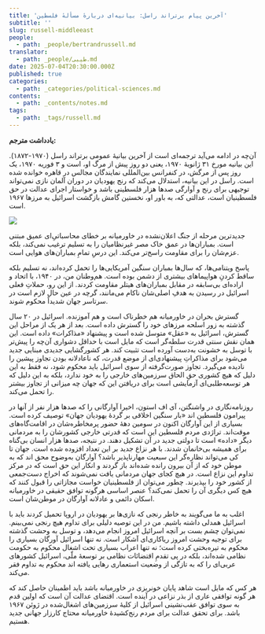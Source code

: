 ```yaml
---
title: 'آخرین پیام برتراند راسل: بیانیه‌ای دربارهٔ مسألهٔ فلسطین'
subtitle: ''
slug: russell-middleeast
people:
  - path: _people/bertrandrussell.md
translator:
  - path: _people/طیبی.md
date: 2025-07-04T20:30:00.000Z
published: true
categories:
  - path: _categories/political-sciences.md
contents:
  - path: _contents/notes.md
tags:
  - path: _tags/russell.md
---
```





**یادداشت مترجم:**

آن‌چه در ادامه می‌آید ترجمه‌ای است از آخرین بیانیهٔ عمومی برتراند راسل (۱۹۷۰-۱۸۷۲). این بیانیه مورخ ۳۱ ژانویهٔ ۱۹۷۰، یعنی دو روز پیش از مرگ او، ‌است و ۳ فوریه ۱۹۷۰، یک روز پس از مرگش،‌ در کنفرانس بین‌المللی نمایندگان مجالس در قاهره خوانده شده است. راسل در این بیانیه، استدلال می‌کند که رنج یهودیان در دوران آلمان نازی نمی‌تواند توجیهی برای رنج و آوارگی صدها هزار فلسطینی باشد و خواستار اجرای عدالت در حق فلسطینیان است، عدالتی که، به باور او، نخستین گامش بازگشت اسرائیل به مرزها ۱۹۶۷ است.

![](https://assets.tina.io/b6b0cb5c-4b1b-43f4-9bea-8d6867c09320/magazine/DNBW-980x580-83.png)


جدیدترین مرحله از جنگ اعلان‌نشده در خاورمیانه بر خطای محاسباتی‌ِ‌ای عمیق مبتنی است. بمباران‌ها در عمق  خاک مصر غیرنظامیان را به تسلیم ترغیب نمی‌کند،‌ بلکه عزم‌شان را برای مقاومت راسخ‌تر می‌کند. این درسِ تمامِ بمباران‌های هوایی است.

پاسخ ویتنامی‌ها، که سال‌ها بمباران سنگین آمریکایی‌‌ها را تحمل کرده‌اند، نه تسلیم بلکه ساقط کردنِ هواپیماهای بیشتری از دشمن بوده است. هم‌وطنان من، در ۱۹۴۰، با اتحاد و اراده‌ای بی‌سابقه در مقابل بمباران‌های هیتلر مقاومت
کردند. از این رو، حملاتِ فعلی اسرائیل در رسیدن به هدفِ اصلی‌شان ناکام می‌مانند، گرچه در عین حال لازم است در سرتاسر جهان شدیداً محکوم شوند.

گسترش بحران در خاورمیانه هم خطرناک است و هم آموزنده. اسرائیل در ۲۰ سال گذشته به زور اسلحه مرزهای خود را گسترش داده است. بعد از هر یک از مراحل این گسترش، اسرائیل به «عقل» متوسل شده است و پیشنهاد «مذاکرات» داده است. این همان نقش سنتی قدرت سلطه‌گر است که مایل است با حداقل دشواری آن‌چه را پیش‌تر با توسل به خشونت به‌دست آورده است تثبیت کند. هر کشورگشایی جدیدی مبنایی جدید می‌شود برای مذاکراتِ پیشنهادی‌ای از موضع قدرت، که ناعادلانه بودن تجاوز پیشین را نادیده می‌گیرد. تجاوز صورت‌گرفته از سوی اسرائیل باید محکوم شود، نه فقط به این دلیل که هیچ کشوری حقِ الحاق سرزمین‌های خارجی را به خود ندارد، بلکه به ‌این دلیل که هر توسعه‌طلبی‌ای آزمایشی است برای دریافتن این که جهان چه میزانی از تجاوز بیشتر را تحمل می‌کند.

روزنامه‌نگاری در واشنگتن، آی اف استون، اخیرا آوارگانی را که صدها هزار نفر از آنها در پیرامون فلسطین اند «بار سنگین اخلاقی بر گردهٔ یهودیان جهان» توصیف کرده است. بسیاری از این آوارگان اکنون در سومین دههٔ حضور پرمخاطره‌شان در اقامت‌گاه‌های موقت‌اند. تراژدی مردم فلسطین این است که قدرتی خارجی کشورشان را به مردمانی دیگر «داده» است تا دولتی جدید در آن تشکیل دهند. در نتیجه، صدها هزار انسان بی‌گناه برای همیشه بی‌خانمان شدند. با هر نزاع جدید بر این تعداد افزوده شده است. جهان تا کی‌ می‌تواند نظاره‌گر این سبعیت مهارناپذیر باشد؟ آوارگان به‌وضوح محق اند که به موطن خود که از آن بیرون رانده شده‌اند باز گردند و انکار این حق است که در مرکز تداوم این نزاع است. در هیچ کجای جهان مردمانی یافت نمی‌شوند که اخراج دست‌جمعی از کشور خود را بپذیرند. چطور می‌توان از فلسطینیان خواست مجازاتی را قبول کنند که هیچ کس دیگری آن را تحمل نمی‌کند؟ عنصر اساسی هرگونه توافق حقیقی در خاورمیانه اسکان دائمی و عادلانه آوارگان در موطن‌شان است.

اغلب به ما می‌گویند به خاطر رنجی که نازی‌ها بر یهودیان در اروپا تحمیل کردند باید با اسرائیل همدلی داشته باشیم. من در این توصیه دلیلی برای تداوم هیچ رنجی نمی‌بینم. نمی‌توان چشم بست بر آنچه اسرائیل امروز انجام می‌دهد، و توسل به وحشت گذشته برای توجیه وحشت امروز ریاکاری‌ای آشکار است. نه تنها اسرائیل آورگان بسیاری را محکوم به تیره‌بختی کرده است؛ نه تنها اعراب بسیاری تحت اشغال محکوم به حکومت نظامی شده‌اند، بلکه در پی تقدمِ اقتضائات نظامی بر توسعهٔ ملّی، اسرائیل کشورهای عربی‌ای را که به تازگی از وضعیت استعماری رهایی یافته اند محکوم به تداوم فقر می‌کند.

هر کس که مایل است شاهد پایان خونریزی در خاورمیانه باشد باید اطمینان حاصل کند که هر گونه توافقی عاری از بذر نزاعی در آینده است. اقتضای عدالت آن است که اولین قدم به سوی توافق عقب‌نشینی اسرائیل از کلیهٔ سرزمین‌های اشغال‌شده در ژوئن ۱۹۶۷ باشد. برای تحقق عدالت برای مردم رنج‌کشیدهٔ خاورمیانه محتاج کارزار جهانی جدید هستیم.
